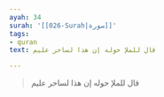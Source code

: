 ```yaml
---
ayah: 34
surah: '[[026-Surah|سورة]]'
tags:
- quran
text: قال للملإ حوله إن هذا لساحر عليم

---
```

> قال للملإ حوله إن هذا لساحر عليم
